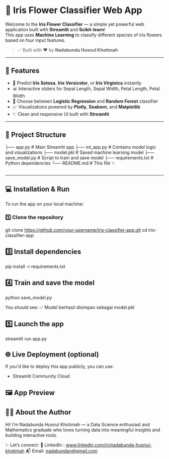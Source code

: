 # 🌸 Iris Flower Classifier Web App

Welcome to the **Iris Flower Classifier** — a simple yet powerful web application built with **Streamlit** and **Scikit-learn**!  
This app uses **Machine Learning** to classify different species of iris flowers based on four input features.

> ✅ Built with ❤️ by **Nadabunda Husnul Khotimah**

---

## 🚀 Features

- 🌼 Predict **Iris Setosa**, **Iris Versicolor**, or **Iris Virginica** instantly  
- 📊 Interactive sliders for Sepal Length, Sepal Width, Petal Length, Petal Width  
- 🧠 Choose between **Logistic Regression** and **Random Forest** classifier  
- 📈 Visualizations powered by **Plotly**, **Seaborn**, and **Matplotlib**  
- ✨ Clean and responsive UI built with **Streamlit**

---

## 📂 Project Structure

├── app.py # Main Streamlit app
├── ml_app.py # Contains model logic and visualizations
├── model.pkl # Saved machine learning model
├── save_model.py # Script to train and save model
├── requirements.txt # Python dependencies
└── README.md # This file ✨

## 
---

## 💻 Installation & Run

To run the app on your local machine:

### 1️⃣ Clone the repository

git clone https://github.com/your-username/iris-classifier-app.git
cd iris-classifier-app

## 3️⃣ Install dependencies
pip install -r requirements.txt

## 4️⃣ Train and save the model
python save_model.py

You should see:
✅ Model berhasil disimpan sebagai model.pkl

## 5️⃣ Launch the app
streamlit run app.py

## 🌐 Live Deployment (optional)
If you'd like to deploy this app publicly, you can use:
- Streamlit Community Cloud

## 🖼️ App Preview

## 🙋‍♀️ About the Author
Hi! I’m Nadabunda Husnul Khotimah — a Data Science enthusiast and Mathematics graduate who loves turning data into meaningful insights and building interactive tools.

✨ Let’s connect:
💼 LinkedIn : www.linkedin.com/in/nadabunda-husnul-khotimah
📬 Email: nadabundan@gmail.com
